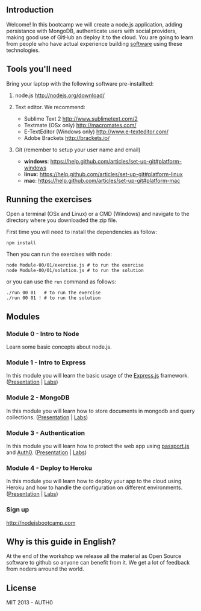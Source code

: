 ## Introduction

Welcome! In this bootcamp we will create a node.js application, adding persistance with MongoDB, authenticate users with social providers, making good use of GitHub an deploy it to the cloud.
You are going to learn from people who have actual experience building [software](http://github.com/auth0) using these technologies.

## Tools you'll need

Bring your laptop with the following software pre-installted:

1. node.js http://nodejs.org/download/ 

2. Text editor. We recommend:
    -  Sublime Text 2 http://www.sublimetext.com/2 
    -  Textmate (OSx only) http://macromates.com/ 
    -  E-TextEditor (Windows only) http://www.e-texteditor.com/ 
    -  Adobe Brackets http://brackets.io/
3. Git (remember to setup your user name and email)
    -  __windows__: https://help.github.com/articles/set-up-git#platform-windows
    -  __linux__: https://help.github.com/articles/set-up-git#platform-linux
    -  __mac__: https://help.github.com/articles/set-up-git#platform-mac

## Running the exercises

Open a terminal (OSx and Linux) or a CMD (Windows) and navigate to the directory where you downloaded the zip file. 

First time you will need to install the dependencies as follow:

	npm install

Then you can run the exercises with node:

	node Module-00/01/exercise.js # to run the exercise
	node Module-00/01/solution.js # to run the solution

or you can use the `run` command as follows:
	
	./run 00 01   # to run the exercise
	./run 00 01 ! # to run the solution

## Modules

### Module 0 - Intro to Node 

Learn some basic concepts about node.js.

### Module 1 - Intro to Express

In this module you will learn the basic usage of the [Express.js](http://expressjs.com/) framework. ([Presentation](https://docs.google.com/presentation/d/1apSV-9Tf9r-DqR9VD024a1YYfe2RmIB5AlxXdAGcF5I/edit?usp=sharing) | [Labs](/Module-01))

### Module 2 - MongoDB

In this module you will learn how to store documents in mongodb and query collections. ([Presentation](https://docs.google.com/presentation/d/1zGwQSFBwEZG2w8C9AOpMSsoMAa6MipvG61yUaxueRnA/edit?usp=sharing) | [Labs](/Module-02))

### Module 3 - Authentication

In this module you will learn how to protect the web app using [passport.js](http://passport.js) and [Auth0](http://auth0.com). ([Presentation](https://docs.google.com/presentation/d/17I5VRXu4IHj6Ll55fb_zYvgFwIz3ethLFNDdS4XwAJ0/edit?usp=sharing) | [Labs](/Module-03))

### Module 4 - Deploy to Heroku

In this module you will learn how to deploy your app to the cloud using Heroku and how to handle the configuration on different environments. ([Presentation](https://docs.google.com/presentation/d/1AhQ-GRpye7ray17wxvSAJPFycIi4R7Q3UFWOby5pqtg/edit?usp=sharing) | [Labs](/Module-04))

### Sign up

http://nodejsbootcamp.com

## Why is this guide in English?

At the end of the workshop we release all the material as Open Source software to github so anyone can benefit from it. We get a lot of feedback from noders arround the world.

## License 

MIT 2013 - AUTH0
